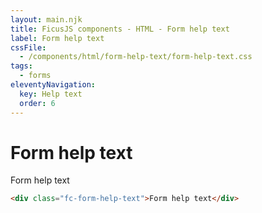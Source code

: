 ```yaml
---
layout: main.njk
title: FicusJS components - HTML - Form help text
label: Form help text
cssFile:
  - /components/html/form-help-text/form-help-text.css
tags:
  - forms
eleventyNavigation:
  key: Help text
  order: 6
---
```

# Form help text

<div class="fd-component-container">
  <div class="fc-form-help-text">Form help text</div>
</div>

```html
<div class="fc-form-help-text">Form help text</div>
```
